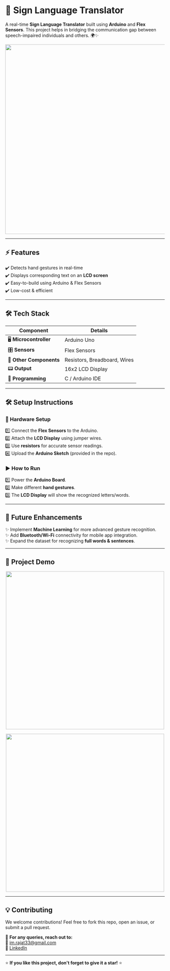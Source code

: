 # 🤟 Sign Language Translator

A real-time **Sign Language Translator** built using **Arduino** and **Flex Sensors**. This project helps in bridging the communication gap between speech-impaired individuals and others. 🌍✨

<p align="center">
  <img src="https://github.com/user-attachments/assets/010e70d9-6f59-4ff9-b67a-101fc0ab5519" width="600"/>
</p>

---

## ⚡ Features

✔️ Detects hand gestures in real-time  
✔️ Displays corresponding text on an **LCD screen**  
✔️ Easy-to-build using Arduino & Flex Sensors  
✔️ Low-cost & efficient  

---

## 🛠 Tech Stack  

| Component       | Details |
|---------------|---------|
| 🖥 **Microcontroller** | Arduino Uno |
| 🎛 **Sensors** | Flex Sensors |
| 🔌 **Other Components** | Resistors, Breadboard, Wires |
| 📟 **Output** | 16x2 LCD Display |
| 🔗 **Programming** | C / Arduino IDE |

---

## 🛠️ **Setup Instructions**  

### 🔌 Hardware Setup  

1️⃣ Connect the **Flex Sensors** to the Arduino.  
2️⃣ Attach the **LCD Display** using jumper wires.  
3️⃣ Use **resistors** for accurate sensor readings.  
4️⃣ Upload the **Arduino Sketch** (provided in the repo).  

### ▶️ How to Run  

1️⃣ Power the **Arduino Board**.  
2️⃣ Make different **hand gestures**.  
3️⃣ The **LCD Display** will show the recognized letters/words.  

---

## 🔮 **Future Enhancements**  

✨ Implement **Machine Learning** for more advanced gesture recognition.  
✨ Add **Bluetooth/Wi-Fi** connectivity for mobile app integration.  
✨ Expand the dataset for recognizing **full words & sentences**.  

---

## 📸 **Project Demo**  

<p align="center">
  <img src="https://github.com/user-attachments/assets/47ca8adf-ee06-4828-b424-2f24a9f9c4c8" width="500"/>
</p>

<p align="center">
  <img src="https://github.com/user-attachments/assets/9685000b-6748-4839-b4e7-6814ae11d585" width="500"/>
</p>

---

## 💡 **Contributing**  

We welcome contributions! Feel free to fork this repo, open an issue, or submit a pull request.  

💬 **For any queries, reach out to:**  
📧 [im.rajat33@gmail.com](mailto:im.rajat33@gmail.com)  
🔗 [LinkedIn](https://linkedin.com/in/rajatyadav011)  

---

⭐ **If you like this project, don't forget to give it a star!** ⭐
